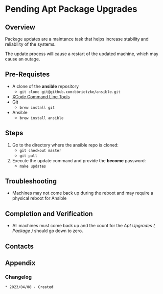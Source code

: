 # Pending Apt Package Upgrades
## Overview
Package updates are a maintance task that helps increase stability and reliability of the systems.

The update process will cause a restart of the updated machine, which may cause an outage.
## Pre-Requistes
* A clone of the __ansible__ repository
    * `git clone git@github.com:bbrietzke/ansible.git`
* [XCode Command Line Tools](https://developer.apple.com/download/all/)
* Git 
    * `brew install git`
* Ansible 
    * `brew install ansible`
## Steps
1. Go to the directory where the ansible repo is cloned:
    * `git checkout master`
    * `git pull`
2. Execute the update command and provide the __become__ password:
    * `make updates`
## Troubleshooting
* Machines may not come back up during the reboot and may require a physical reboot for Ansible

## Completion and Verification
* All machines must come back up and the count for the _Apt Upgrades ( Package )_ should go down to zero.
## Contacts
## Appendix
### Changelog
    * 2023/04/08 - Created